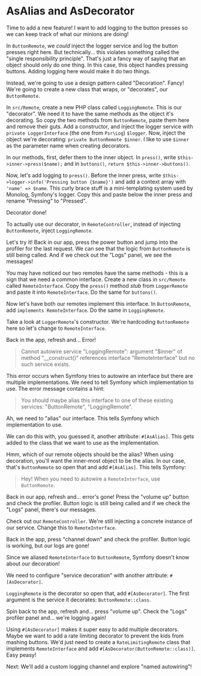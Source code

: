 # AsAlias and AsDecorator

Time to add a new feature! I want to add logging to the button presses so
we can keep track of what our minions are doing!

In `ButtonRemote`, we *could* inject the logger service and log the button
presses right here. But technically... this violates something called the
"single responsibility principle". That's just a fancy way of saying that
an object should only do one thing. In this case, this object handles
pressing buttons. Adding logging here would make it do two things.

Instead, we're going to use a design pattern called "Decoration". Fancy!
We're going to create a new class that wraps, or "decorates", our `ButtonRemote`.

In `src/Remote`, create a new PHP class called `LoggingRemote`. This is our
"decorator". We need it to have the same methods as the object it's decorating. So
copy the two methods from `ButtonRemote`, paste them here and remove their guts.
Add a constructor, and inject the logger service with
`private LoggerInterface` (the one from `Psr\Log`) `$logger`. Now, inject the
object we're decorating: `private ButtonRemote $inner`. I like to use `$inner`
as the parameter name when creating decorators.

In our methods, first, defer them to the inner object. In `press()`, write
`$this->inner->press($name);` and in `buttons()`, `return $this->inner->buttons()`.

Now, let's add logging to `press()`. Before the inner press, write
`$this->logger->info('Pressing button {$name}')` and add a context array
with `'name' => $name`. This curly brace stuff is a mini-templating system
used by Monolog, Symfony's logger. Copy this and paste below the inner press
and rename "Pressing" to "Pressed".

Decorator done!

To actually use our decorator, in `RemoteController`, instead of injecting `ButtonRemote`,
inject `LoggingRemote`.

Let's try it! Back in our app, press the power button and jump into the profiler
for the last request. We can see that the logic from `ButtonRemote` is still being
called. And if we check out the "Logs" panel, we see the messages!

You may have noticed our two remotes have the same methods - this is a sign that
we need a common interface. Create a new class in `src/Remote` called `RemoteInterface`.
Copy the `press()` method *stub* from `LoggerRemote` and paste it into `RemoteInterface`.
Do the same for `buttons()`.

Now let's have both our remotes implement this interface. In `ButtonRemote`, add
`implements RemoteInterface`. Do the same in `LoggingRemote`.

Take a look at `LoggerRemote`'s constructor. We're hardcoding `ButtonRemote` here
so let's change to `RemoteInterface`.

Back in the app, refresh and... Error!

> Cannot autowire service "LoggingRemote": argument "$inner" of method "__construct()"
> references interface "RemoteInterface" but no such service exists.

This error occurs when Symfony tries to autowire an interface but there are multiple
implementations. We need to tell Symfony which implementation to use. The error
message contains a hint:

> You should maybe alias this interface to one of these existing services:
> "ButtonRemote", "LoggingRemote".

Ah, we need to "alias" our interface. This tells Symfony which implementation to use.

We can do this with, you guessed it, another attribute: `#[AsAlias]`. This gets
added to the class that we want to use as the implementation. 

Hmm, which of our remote objects should be the alias? When using decoration, you'll want
the inner-most object to be the alias. In our case, that's `ButtonRemote` so
open that and add `#[AsAlias]`. This tells Symfony:

> Hey! When you need to autowire a `RemoteInterface`, use `ButtonRemote`.

Back in our app, refresh and... error's gone! Press the "volume up" button and check
the profiler. Button logic is still being called and if we check the "Logs" panel,
there's our messages.

Check out our `RemoteController`. We're still injecting a concrete instance of our
service. Change this to `RemoteInterface`.

Back in the app, press "channel down" and check the profiler. Button logic
is working, but our logs are gone!

Since we aliased `RemoteInterface` to `ButtonRemote`, Symfony doesn't know about
our decoration!

We need to configure "service decoration" with another attribute: `#[AsDecorator]`.

`LoggingRemote` is the decorator so open that, add `#[AsDecorator]`. The first
argument is the service it decorates: `ButtonRemote::class`.

Spin back to the app, refresh and... press "volume up". Check the "Logs" profiler
panel and... we're logging again!

Using `#[AsDecorator]` makes it super easy to add multiple decorators. Maybe we want
to add a rate limiting decorator to prevent the kids from mashing buttons. We'd just
need to create a `RateLimitingRemote` class that implements `RemoteInterface` and add
`#[AsDecorator(ButtonRemote::class)]`. Easy peasy!

Next: We'll add a custom logging channel and explore "named autowiring"!
